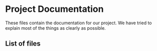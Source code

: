 # Project Documentation

These files contain the documentation for our project. We have tried to explain most of the things as clearly as possible.

## List of files
